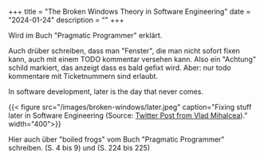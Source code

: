 +++
title = "The Broken Windows Theory in Software Engineering"
date = "2024-01-24"
description = ""
+++

Wird im Buch "Pragmatic Programmer" erklärt. 

Auch drüber schreiben, dass man "Fenster", die man nicht sofort fixen kann, auch mit einem TODO kommentar versehen kann. Also ein "Achtung" schild markiert, das anzeigt dass es bald gefixt wird. Aber: nur todo kommentare mit Ticketnummern sind erlaubt.  


In software development, later is the day that never comes.

{{< figure src="/images/broken-windows/later.jpeg" caption="Fixing stuff later in Software Engineering (Source: [Twitter Post from Vlad Mihalcea](https://x.com/vlad_mihalcea/status/1802901724362887580))." width="400">}}

Hier auch über "boiled frogs" vom Buch "Pragmatic Programmer" schreiben.
(S. 4 bis 9) und (S. 224 bis 225)